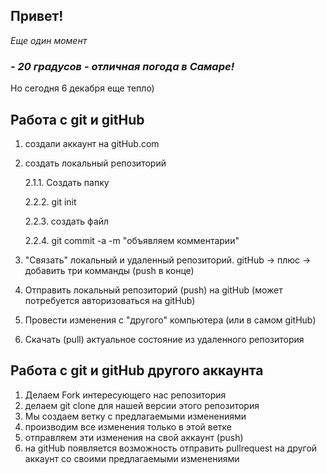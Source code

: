 ## Привет!
*Еще один момент*

### *- 20 градусов - отличная погода в Самаре!* ###
Но сегодня 6 декабря еще тепло)

## Работа с git и gitHub ##

1. создали аккаунт на gitHub.com
2. создать локальный репозиторий

    2.1.1. Создать папку

    2.2.2. git init

    2.2.3. создать файл

    2.2.4. git commit -a -m "объявляем комментарии"

3. "Связать" локальный и удаленный репозиторий. gitHub -> плюс -> добавить три комманды (push в конце)

4. Отправить локальный репозиторий (push) на gitHub (может потребуется авторизоваться на gitHub)

5. Провести изменения с "другого" компьютера (или в самом gitHub)

6. Скачать (pull) актуальное состояние из удаленного репозитория

## Работа с git и gitHub другого аккаунта ##

1. Делаем Fork интересующего нас репозитория
2. делаем git clone для нашей версии этого репозитория
3. Мы создаем ветку с предлагаемыми изменениями
4. производим все изменения только в этой ветке
5. отправляем эти изменения на свой аккаунт (push)
6. на gitHub появляется возможность отправить pullrequest на другой аккаунт со своими предлагаемыми изменениями
